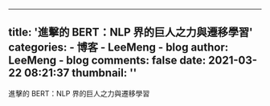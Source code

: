 
---
title: '進擊的 BERT：NLP 界的巨人之力與遷移學習'
categories: 
    - 博客
    - LeeMeng - blog
author: LeeMeng - blog
comments: false
date: 2021-03-22 08:21:37
thumbnail: ''
---

<div>   
進擊的 BERT：NLP 界的巨人之力與遷移學習  
</div>
            